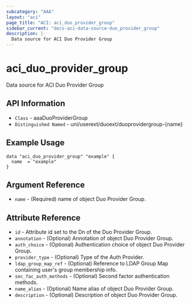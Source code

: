 ```yaml
---
subcategory: "AAA"
layout: "aci"
page_title: "ACI: aci_duo_provider_group"
sidebar_current: "docs-aci-data-source-duo_provider_group"
description: |-
  Data source for ACI Duo Provider Group
---
```


# aci_duo_provider_group #
Data source for ACI Duo Provider Group


## API Information ##
* `Class` - aaaDuoProviderGroup
* `Distinguished Named` - uni/userext/duoext/duoprovidergroup-{name}

## Example Usage ##

```hcl
data "aci_duo_provider_group" "example" {
  name  = "example"
}
```

## Argument Reference ##
* `name` - (Required) name of object Duo Provider Group.

## Attribute Reference ##
* `id` - Attribute id set to the Dn of the Duo Provider Group.
* `annotation` - (Optional) Annotation of object Duo Provider Group.
* `auth_choice` - (Optional) Authentication choice of object Duo Provider Group. 
* `provider_type` - (Optional) Type of the Auth Provider. 
* `ldap_group_map_ref` - (Optional) Reference to LDAP Group Map containing user's group membership info.
* `sec_fac_auth_methods` - (Optional) Second factor authentication methods. 
* `name_alias` - (Optional) Name alias of object Duo Provider Group.
* `description` - (Optional) Description of object Duo Provider Group.
